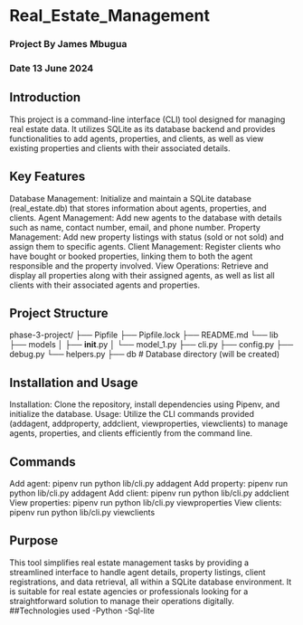 # Real_Estate_Management
### Project By James Mbugua
### Date 13 June 2024

## Introduction
This project is a command-line interface (CLI) tool designed for managing real estate data. It utilizes SQLite as its database backend and provides functionalities to add agents, properties, and clients, as well as view existing properties and clients with their associated details.
## Key Features
Database Management: Initialize and maintain a SQLite database (real_estate.db) that stores information about agents, properties, and clients.
Agent Management: Add new agents to the database with details such as name, contact number, email, and phone number.
Property Management: Add new property listings with status (sold or not sold) and assign them to specific agents.
Client Management: Register clients who have bought or booked properties, linking them to both the agent responsible and the property involved.
View Operations: Retrieve and display all properties along with their assigned agents, as well as list all clients with their associated agents and properties.
## Project Structure
phase-3-project/ 
├── Pipfile 
├── Pipfile.lock 
├── README.md 
└── lib 
├── models │ 
├── __init__.py │ 
└── model_1.py 
├── cli.py 
├── config.py 
├── debug.py 
└── helpers.py 
├── db # Database directory (will be created)

## Installation and Usage
Installation: Clone the repository, install dependencies using Pipenv, and initialize the database.
Usage: Utilize the CLI commands provided (addagent, addproperty, addclient, viewproperties, viewclients) to manage agents, properties, and clients efficiently from the command line.

## Commands
Add agent: pipenv run python lib/cli.py addagent
Add property: pipenv run python lib/cli.py addagent
Add client: pipenv run python lib/cli.py addclient
View properties: pipenv run python lib/cli.py viewproperties
View clients: pipenv run python lib/cli.py viewclients

## Purpose
This tool simplifies real estate management tasks by providing a streamlined interface to handle agent details, property listings, client registrations, and data retrieval, all within a SQLite database environment. It is suitable for real estate agencies or professionals looking for a straightforward solution to manage their operations digitally.
##Technologies used
-Python
-Sql-lite

